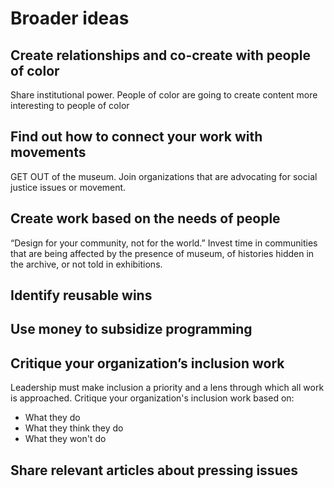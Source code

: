 # Broader ideas

## Create relationships and co-create with people of color
Share institutional power. People of color are going to create content
more interesting to people of color

## Find out how to connect your work with movements
GET OUT of the museum. Join organizations that are advocating for
social justice issues or movement.

## Create work based on the needs of people
“Design for your community, not for the world.” Invest time in
communities that are being affected by the presence of museum, of
histories hidden in the archive, or not told in exhibitions.

## Identify reusable wins

## Use money to subsidize programming

## Critique your organization’s inclusion work
Leadership must make inclusion a priority and a lens through which all
work is approached. Critique your organization's inclusion work based
on:
- What they do
- What they think they do
- What they won't do

## Share relevant articles about pressing issues
